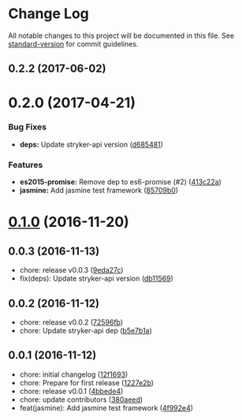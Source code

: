 # Change Log

All notable changes to this project will be documented in this file.
See [standard-version](https://github.com/conventional-changelog/standard-version) for commit guidelines.

<a name="0.2.2"></a>
## 0.2.2 (2017-06-02)

<a name="0.2.0"></a>
# 0.2.0 (2017-04-21)


### Bug Fixes

* **deps:** Update stryker-api version ([d685481](https://github.com/stryker-mutator/stryker/commit/d685481))


### Features

* **es2015-promise:** Remove dep to es6-promise (#2) ([413c22a](https://github.com/stryker-mutator/stryker/commit/413c22a))
* **jasmine:** Add jasmine test framework ([85709b0](https://github.com/stryker-mutator/stryker/commit/85709b0))




<a name="0.1.0"></a>
# [0.1.0](https://github.com/stryker-mutator/stryker-jasmine/compare/v0.0.3...v0.1.0) (2016-11-20)



<a name="0.0.3"></a>
## 0.0.3 (2016-11-13)

* chore: release v0.0.3 ([9eda27c](https://github.com/stryker-mutator/stryker-jasmine/commit/9eda27c))
* fix(deps): Update stryker-api version ([db11569](https://github.com/stryker-mutator/stryker-jasmine/commit/db11569))



<a name="0.0.2"></a>
## 0.0.2 (2016-11-12)

* chore: release v0.0.2 ([72596fb](https://github.com/stryker-mutator/stryker-jasmine/commit/72596fb))
* chore: Update stryker-api dep ([b5e7b1a](https://github.com/stryker-mutator/stryker-jasmine/commit/b5e7b1a))



<a name="0.0.1"></a>
## 0.0.1 (2016-11-12)

* chore: initial changelog ([12f1693](https://github.com/stryker-mutator/stryker-jasmine/commit/12f1693))
* chore: Prepare for first release ([1227e2b](https://github.com/stryker-mutator/stryker-jasmine/commit/1227e2b))
* chore: release v0.0.1 ([4bbede4](https://github.com/stryker-mutator/stryker-jasmine/commit/4bbede4))
* chore: update contributors ([380aeed](https://github.com/stryker-mutator/stryker-jasmine/commit/380aeed))
* feat(jasmine): Add jasmine test framework ([4f992e4](https://github.com/stryker-mutator/stryker-jasmine/commit/4f992e4))
